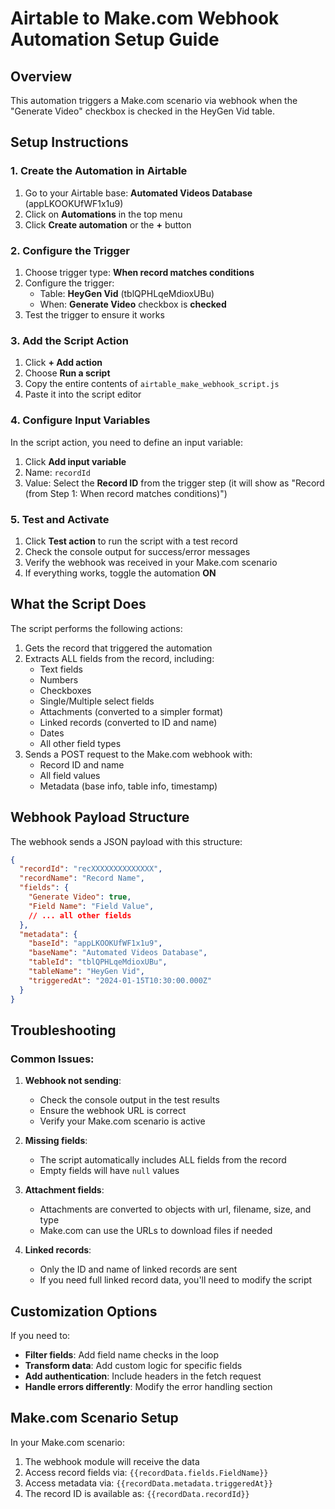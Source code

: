 # Airtable to Make.com Webhook Automation Setup Guide

## Overview
This automation triggers a Make.com scenario via webhook when the "Generate Video" checkbox is checked in the HeyGen Vid table.

## Setup Instructions

### 1. Create the Automation in Airtable

1. Go to your Airtable base: **Automated Videos Database** (appLKOOKUfWF1x1u9)
2. Click on **Automations** in the top menu
3. Click **Create automation** or the **+** button

### 2. Configure the Trigger

1. Choose trigger type: **When record matches conditions**
2. Configure the trigger:
   - Table: **HeyGen Vid** (tblQPHLqeMdioxUBu)
   - When: **Generate Video** checkbox is **checked**
3. Test the trigger to ensure it works

### 3. Add the Script Action

1. Click **+ Add action**
2. Choose **Run a script**
3. Copy the entire contents of `airtable_make_webhook_script.js`
4. Paste it into the script editor

### 4. Configure Input Variables

In the script action, you need to define an input variable:
1. Click **Add input variable**
2. Name: `recordId`
3. Value: Select the **Record ID** from the trigger step (it will show as "Record (from Step 1: When record matches conditions)")

### 5. Test and Activate

1. Click **Test action** to run the script with a test record
2. Check the console output for success/error messages
3. Verify the webhook was received in your Make.com scenario
4. If everything works, toggle the automation **ON**

## What the Script Does

The script performs the following actions:
1. Gets the record that triggered the automation
2. Extracts ALL fields from the record, including:
   - Text fields
   - Numbers
   - Checkboxes
   - Single/Multiple select fields
   - Attachments (converted to a simpler format)
   - Linked records (converted to ID and name)
   - Dates
   - All other field types
3. Sends a POST request to the Make.com webhook with:
   - Record ID and name
   - All field values
   - Metadata (base info, table info, timestamp)

## Webhook Payload Structure

The webhook sends a JSON payload with this structure:
```json
{
  "recordId": "recXXXXXXXXXXXXXX",
  "recordName": "Record Name",
  "fields": {
    "Generate Video": true,
    "Field Name": "Field Value",
    // ... all other fields
  },
  "metadata": {
    "baseId": "appLKOOKUfWF1x1u9",
    "baseName": "Automated Videos Database",
    "tableId": "tblQPHLqeMdioxUBu",
    "tableName": "HeyGen Vid",
    "triggeredAt": "2024-01-15T10:30:00.000Z"
  }
}
```

## Troubleshooting

### Common Issues:

1. **Webhook not sending**: 
   - Check the console output in the test results
   - Ensure the webhook URL is correct
   - Verify your Make.com scenario is active

2. **Missing fields**: 
   - The script automatically includes ALL fields from the record
   - Empty fields will have `null` values

3. **Attachment fields**: 
   - Attachments are converted to objects with url, filename, size, and type
   - Make.com can use the URLs to download files if needed

4. **Linked records**: 
   - Only the ID and name of linked records are sent
   - If you need full linked record data, you'll need to modify the script

## Customization Options

If you need to:
- **Filter fields**: Add field name checks in the loop
- **Transform data**: Add custom logic for specific fields
- **Add authentication**: Include headers in the fetch request
- **Handle errors differently**: Modify the error handling section

## Make.com Scenario Setup

In your Make.com scenario:
1. The webhook module will receive the data
2. Access record fields via: `{{recordData.fields.FieldName}}`
3. Access metadata via: `{{recordData.metadata.triggeredAt}}`
4. The record ID is available as: `{{recordData.recordId}}`